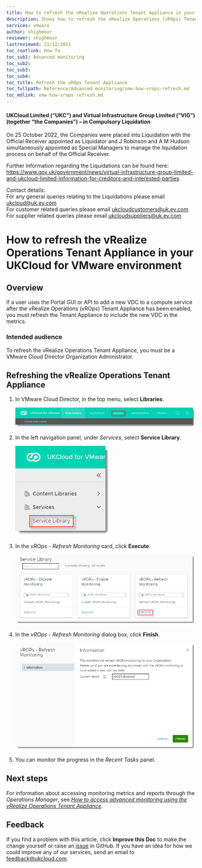 ```yaml
---
title: How to refresh the vRealize Operations Tenant Appliance in your UKCloud for VMware environment
description: Shows how to refresh the vRealize Operations (vROps) Tenant Appliance after adding new VDCs to your compute service
services: vmware
author: shighmoor
reviewer: shighmoor
lastreviewed: 21/12/2021
toc_rootlink: How To
toc_sub1: Advanced monitoring
toc_sub2:
toc_sub3:
toc_sub4:
toc_title: Refresh the vROps Tenant Appliance
toc_fullpath: Reference/Advanced monitoring/vmw-how-vrops-refresh.md
toc_mdlink: vmw-how-vrops-refresh.md
---
```


#### UKCloud Limited (“UKC”) and Virtual Infrastructure Group Limited (“VIG”) (together “the Companies”) – in Compulsory Liquidation

On 25 October 2022, the Companies were placed into Liquidation with the Official Receiver appointed as Liquidator and J Robinson and A M Hudson simultaneously appointed as Special Managers to manage the liquidation process on behalf of the Official Receiver.

Further information regarding the Liquidations can be found here: <https://www.gov.uk/government/news/virtual-infrastructure-group-limited-and-ukcloud-limited-information-for-creditors-and-interested-parties>

Contact details:<br>
For any general queries relating to the Liquidations please email <ukcloud@uk.ey.com><br>
For customer related queries please email <ukcloudcustomers@uk.ey.com><br>
For supplier related queries please email <ukcloudsuppliers@uk.ey.com>

# How to refresh the vRealize Operations Tenant Appliance in your UKCloud for VMware environment

## Overview

If a user uses the Portal GUI or API to add a new VDC to a compute service after the vRealize Operations (vROps) Tenant Appliance has been enabled, you must refresh the Tenant Appliance to include the new VDC in the metrics.

### Intended audience

To refresh the vRealize Operations Tenant Appliance, you must be a VMware Cloud Director Organization Administrator.

## Refreshing the vRealize Operations Tenant Appliance

1. In VMware Cloud Director, in the top menu, select **Libraries**.

    ![Libraries menu option in VMware Cloud Director](images/vmw-vcd10.1-mnu-libraries.png)

2. In the left navigation panel, under *Services*, select **Service Library**.

   ![Service Library option](images/vmw-vcd10.1-mnu-service-library.png)

3. In the *vROps - Refresh Monitoring* card, click **Execute**.

    ![vROps - Refresh Monitoring](images/vmw-vrops-refresh-card.png)

4. In the *vROps - Refresh Monitoring* dialog box, click **Finish**.

    ![vROps - Refresh Monitoring dialog box](images/vmw-vrops-refresh.png)

5. You can monitor the progress in the *Recent Tasks* panel.

## Next steps

For information about accessing monitoring metrics and reports through the *Operations Manager*, see [*How to access advanced monitoring using the vRealize Operations Tenant Appliance*](vmw-how-vrops-use.md).

## Feedback

If you find a problem with this article, click **Improve this Doc** to make the change yourself or raise an [issue](https://github.com/UKCloud/documentation/issues) in GitHub. If you have an idea for how we could improve any of our services, send an email to <feedback@ukcloud.com>.
